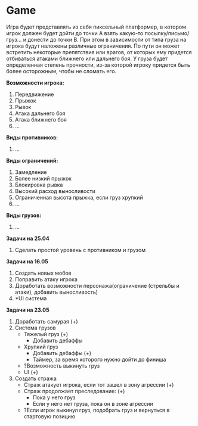 # Game
Игра будет представлять из себя пиксельный платформер, в котором игрок должен будет дойти до точки A взять какую-то посылку/письмо/груз… и донести до точки B. При этом в зависимости от типа груза на игрока будут наложены различные ограничения. По пути он может встретить некоторые препятствия или врагов, от которых ему придется отбиваться атаками ближнего или дальнего боя. У груза будет определенная степень прочности, из-за которой игроку придется быть более осторожным, чтобы не сломать его.

__Возможности игрока:__
1.	Передвижение
2.	Прыжок
3.	Рывок
4.	Атака дальнего боя
5.	Атака ближнего боя
6. ...

__Виды противников:__
1. ...

__Виды ограничений:__
1.	Замедление
2.	Более низкий прыжок
3.	Блокировка рывка
4.	Высокий расход выносливости
5.	Ограниченная высота прыжка, если груз хрупкий
6. ...

__Виды грузов:__
1.	...

__Задачи на 25.04__
1. Сделать простой уровень с противником и грузом

__Задачи на 16.05__
1. Создать новых мобов
2. Поправить атаку игрока
3. Доработать возможности персонажа(ограничение (стрельбы и атаки), добавить выносливость)
4. *UI система

__Задачи на 23.05__
1. Доработать самурая (+)
2. Система грузов
    * Тяжелый груз (+)
      * Добавить дебаффы
    * Хрупкий груз 
      * Добавить дебаффы (+)
      * Таймер, за время которого нужно дойти до финиша 
    * ?Возможность выкинуть груз
    * UI (+)    
3. Создать стража
    * Страж атакует игрока, если тот зашел в зону агрессии (+)
    * Страж продолжает преследование: (+)
       * Пока у него груз
       * Если у него нет груза, пока он в зоне агрессии
    * ?Если игрок выкинул груз, подобрать груз и вернуться в стартовую позицию
